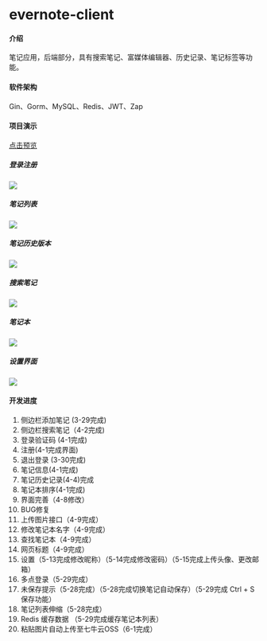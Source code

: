 # evernote-client

#### 介绍
笔记应用，后端部分，具有搜索笔记、富媒体编辑器、历史记录、笔记标签等功能。

#### 软件架构
Gin、Gorm、MySQL、Redis、JWT、Zap

#### 项目演示

[点击预览](http://note.icewx.com/Login)

##### 登录注册

![](https://icewx-1251138640.cos.ap-guangzhou.myqcloud.com/github%2Fevernote-client%2F%E5%BE%AE%E4%BF%A1%E6%88%AA%E5%9B%BE_20220524145721.png)

##### 笔记列表
![](https://icewx-1251138640.cos.ap-guangzhou.myqcloud.com/github%2Fevernote-client%2F%E5%BE%AE%E4%BF%A1%E6%88%AA%E5%9B%BE_20220524114547.png)

##### 笔记历史版本
![](https://icewx-1251138640.cos.ap-guangzhou.myqcloud.com/github%2Fevernote-client%2F%E5%BE%AE%E4%BF%A1%E6%88%AA%E5%9B%BE_20220524114517.png)

##### 搜索笔记
![](https://icewx-1251138640.cos.ap-guangzhou.myqcloud.com/github%2Fevernote-client%2F%E5%BE%AE%E4%BF%A1%E6%88%AA%E5%9B%BE_20220524114626.png)

##### 笔记本
![](https://icewx-1251138640.cos.ap-guangzhou.myqcloud.com/github%2Fevernote-client%2F%E5%BE%AE%E4%BF%A1%E6%88%AA%E5%9B%BE_20220524114653.png)

##### 设置界面
![](https://icewx-1251138640.cos.ap-guangzhou.myqcloud.com/github%2Fevernote-client%2F%E5%BE%AE%E4%BF%A1%E6%88%AA%E5%9B%BE_20220524114709.png)

#### 开发进度

1.  侧边栏添加笔记 (3-29完成)
2.  侧边栏搜索笔记（4-2完成)
3.  登录验证码 (4-1完成)
4.  注册(4-1完成界面)
5.  退出登录 (3-30完成)
6.  笔记信息(4-1完成)
7.  笔记历史记录(4-4)完成
8.  笔记本排序(4-1完成)
9.  界面完善（4-8修改）
10.  BUG修复
11.  上传图片接口（4-9完成）
12.  修改笔记本名字（4-9完成）
13.  查找笔记本（4-9完成）
14.  网页标题（4-9完成）
15.  设置（5-13完成修改昵称）（5-14完成修改密码）（5-15完成上传头像、更改邮箱）
16.  多点登录（5-29完成）
17.  未保存提示（5-28完成）（5-28完成切换笔记自动保存）（5-29完成 Ctrl + S保存功能）
18.  笔记列表伸缩（5-28完成）
19.  Redis 缓存数据 （5-29完成缓存笔记本列表）
20.  粘贴图片自动上传至七牛云OSS（6-1完成）
